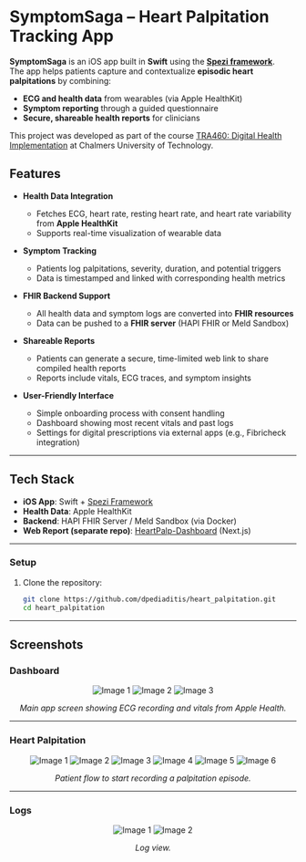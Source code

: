 # SymptomSaga – Heart Palpitation Tracking App

**SymptomSaga** is an iOS app built in **Swift** using the **[Spezi framework](https://github.com/StanfordSpezi/Spezi)**.  
The app helps patients capture and contextualize **episodic heart palpitations** by combining:  
- **ECG and health data** from wearables (via Apple HealthKit)  
- **Symptom reporting** through a guided questionnaire  
- **Secure, shareable health reports** for clinicians  

This project was developed as part of the course [TRA460: Digital Health Implementation](https://www.chalmers.se/en/education/your-studies/course-selection-and-registration/select-courses/choose-a-tracks-course/digital-health-implementation/) at Chalmers University of Technology.

## Features

- **Health Data Integration**  
  - Fetches ECG, heart rate, resting heart rate, and heart rate variability from **Apple HealthKit**  
  - Supports real-time visualization of wearable data  

- **Symptom Tracking**  
  - Patients log palpitations, severity, duration, and potential triggers  
  - Data is timestamped and linked with corresponding health metrics  

- **FHIR Backend Support**  
  - All health data and symptom logs are converted into **FHIR resources**  
  - Data can be pushed to a **FHIR server** (HAPI FHIR or Meld Sandbox)  

- **Shareable Reports**  
  - Patients can generate a secure, time-limited web link to share compiled health reports  
  - Reports include vitals, ECG traces, and symptom insights  

- **User-Friendly Interface**  
  - Simple onboarding process with consent handling  
  - Dashboard showing most recent vitals and past logs  
  - Settings for digital prescriptions via external apps (e.g., Fibricheck integration)  

---


## Tech Stack

- **iOS App**: Swift + [Spezi Framework](https://github.com/StanfordSpezi/Spezi)  
- **Health Data**: Apple HealthKit  
- **Backend**: HAPI FHIR Server / Meld Sandbox (via Docker)  
- **Web Report (separate repo)**: [HeartPalp-Dashboard](https://github.com/tyrawallen/HeartPalp-Dashboard) (Next.js)  

---

### Setup
1. Clone the repository:  
   ```bash
   git clone https://github.com/dpediaditis/heart_palpitation.git
   cd heart_palpitation

---

## Screenshots
### Dashboard
<p align="center">
  <img src="docs/images/Dashboard.svg" alt="Image 1">
  <img src="docs/images/Dashboard2.svg" alt="Image 2">
  <img src="docs/images/Dasboard3.svg" alt="Image 3">
</p>

<p align="center"><i>Main app screen showing ECG recording and vitals from Apple Health.</i></p>

---

### Heart Palpitation
<p align="center">
  <img src="docs/images/HeartPalpitation.svg" alt="Image 1">
  <img src="docs/images/HeartPalpitation2.svg" alt="Image 2">
  <img src="docs/images/HeartPalpitation3.svg" alt="Image 3">
  <img src="docs/images/HeartPalpitation4.svg" alt="Image 4">
  <img src="docs/images/HeartPalpitation5.svg" alt="Image 5">
  <img src="docs/images/HeartPalpitation6.svg" alt="Image 6">
</p>

<p align="center"><i>Patient flow to start recording a palpitation episode.</i></p>

---

### Logs

<p align="center">
  <img src="docs/images/Log.svg" alt="Image 1">
  <img src="docs/images/Log2.svg" alt="Image 2">
</p>

<p align="center"><i>Log view.</i></p>
